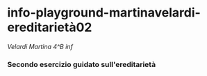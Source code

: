 # info-playground-martinavelardi-ereditarietà02
_Velardi Martina 4^B inf_
### Secondo esercizio guidato sull'ereditarietà